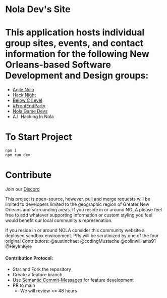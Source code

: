 # Nola Dev's Site

# This application hosts individual group sites, events, and contact information for the following New Orleans-based Software Development and Design groups:
- [Agile Nola](https://www.eventbrite.com/o/agile-nola-59051586693)
- [Hack Night](https://www.meetup.com/nolahacknight/)
- [Below C Level](https://www.meetup.com/below-c-level-systems-programming-meetup/)
- [#FrontEndParty](http://www.frontendparty.com/)
- [Nola Game Devs](http://neworleansgamedev.com/)
- A.I. Hacking In Nola

# To Start Project

```
npm i
npm run dev
```

# Contribute

Join our [Discord](https://discord.gg/r4Bpw2cA)

This project is open-source, however, pull and merge requests will be limited to developers limited to the geographic region of Greater New Orleans and surrounding areas. If you reside in or around NOLA please feel free to add whatever supporting information or custom styling you feel would benefit our local community's represenation.

If you reside in or around NOLA consider this community website a deployed sandbox environment. PRs will be scrutinized by one of the four original Contributors: @austinchaet @codingMustache @colinwilliams91 @HeyImKyle

#### Contribution Protocol:

- Star and Fork the repository
- Create a feature branch
- Use [Semantic Commit-Messages](https://gist.github.com/joshbuchea/6f47e86d2510bce28f8e7f42ae84c716) for feature development
- PR to main
  - We will review <= 48 hours

